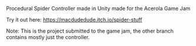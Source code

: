 Procedural Spider Controller made in Unity made for the Acerola Game Jam

Try it out here: https://macdudedude.itch.io/spider-stuff

Note: This is the project submitted to the game jam, the other branch contains mostly just the controller.
